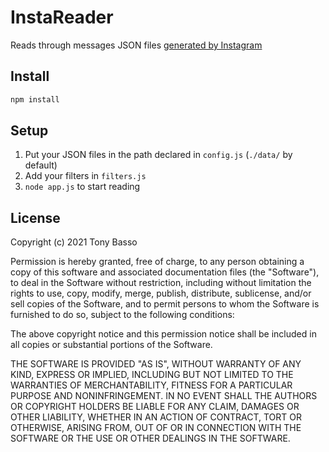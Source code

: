 # InstaReader

Reads through messages JSON files [generated by Instagram](https://www.instagram.com/download/request/)

## Install

```bash
npm install
```

## Setup

1. Put your JSON files in the path declared in `config.js` (`./data/` by default)
2. Add your filters in `filters.js`
3. `node app.js` to start reading

## License

Copyright (c) 2021 Tony Basso

Permission is hereby granted, free of charge, to any person obtaining a copy of this software and associated documentation files (the "Software"), to deal in the Software without restriction, including without limitation the rights to use, copy, modify, merge, publish, distribute, sublicense, and/or sell copies of the Software, and to permit persons to whom the Software is furnished to do so, subject to the following conditions:

The above copyright notice and this permission notice shall be included in all copies or substantial portions of the Software.

THE SOFTWARE IS PROVIDED "AS IS", WITHOUT WARRANTY OF ANY KIND, EXPRESS OR IMPLIED, INCLUDING BUT NOT LIMITED TO THE WARRANTIES OF MERCHANTABILITY, FITNESS FOR A PARTICULAR PURPOSE AND NONINFRINGEMENT. IN NO EVENT SHALL THE AUTHORS OR COPYRIGHT HOLDERS BE LIABLE FOR ANY CLAIM, DAMAGES OR OTHER LIABILITY, WHETHER IN AN ACTION OF CONTRACT, TORT OR OTHERWISE, ARISING FROM, OUT OF OR IN CONNECTION WITH THE SOFTWARE OR THE USE OR OTHER DEALINGS IN THE SOFTWARE.
